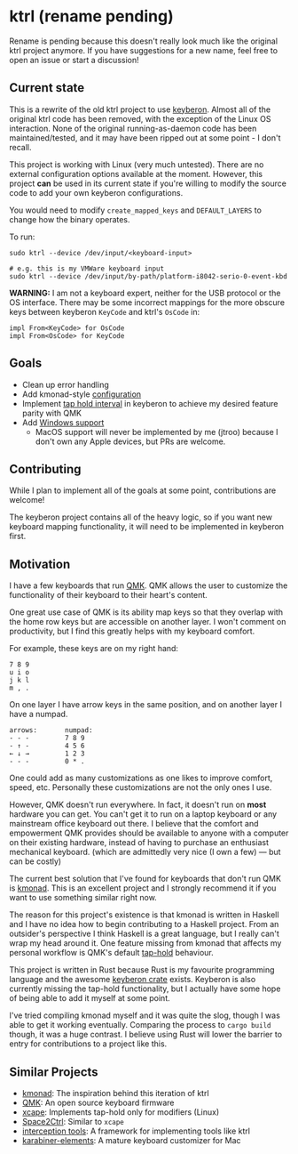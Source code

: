 # ktrl (rename pending)

Rename is pending because this doesn't really look much like the original ktrl
project anymore. If you have suggestions for a new name, feel free to open an
issue or start a discussion!

## Current state

This is a rewrite of the old ktrl project to use
[keyberon](https://github.com/TeXitoi/keyberon). Almost all of the original
ktrl code has been removed, with the exception of the Linux OS interaction.
None of the original running-as-daemon code has been maintained/tested, and it
may have been ripped out at some point - I don't recall.

This project is working with Linux (very much untested). There are no external
configuration options available at the moment. However, this project **can** be
used in its current state if you're willing to modify the source code to add
your own keyberon configurations.

You would need to modify `create_mapped_keys` and `DEFAULT_LAYERS` to change
how the binary operates.

To run:

    sudo ktrl --device /dev/input/<keyboard-input>

    # e.g. this is my VMWare keyboard input
    sudo ktrl --device /dev/input/by-path/platform-i8042-serio-0-event-kbd

**WARNING:** I am not a keyboard expert, neither for the USB protocol or the OS
interface. There may be some incorrect mappings for the more obscure keys
between keyberon `KeyCode` and ktrl's `OsCode` in:

    impl From<KeyCode> for OsCode
    impl From<OsCode> for KeyCode

## Goals

- Clean up error handling
- Add kmonad-style [configuration](https://github.com/jtroo/ktrl/issues/1)
- Implement [tap hold interval](https://github.com/TeXitoi/keyberon/issues/37)
  in keyberon to achieve my desired feature parity with QMK
- Add [Windows support](https://github.com/jtroo/ktrl/issues/2)
  - MacOS support will never be implemented by me (jtroo) because I don't own
    any Apple devices, but PRs are welcome.

## Contributing

While I plan to implement all of the goals at some point, contributions are
welcome!

The keyberon project contains all of the heavy logic, so if you want new
keyboard mapping functionality, it will need to be implemented in keyberon
first.

## Motivation

I have a few keyboards that run [QMK](https://docs.qmk.fm/#/). QMK allows the
user to customize the functionality of their keyboard to their heart's content.

One great use case of QMK is its ability map keys so that they overlap with the
home row keys but are accessible on another layer. I won't comment on
productivity, but I find this greatly helps with my keyboard comfort.

For example, these keys are on my right hand:

    7 8 9
    u i o
    j k l
    m , .

On one layer I have arrow keys in the same position, and on another layer I
have a numpad.

    arrows:       numpad:
    - - -         7 8 9
    - ↑ -         4 5 6
    ← ↓ →         1 2 3
    - - -         0 * .

One could add as many customizations as one likes to improve comfort, speed,
etc. Personally these customizations are not the only ones I use.

However, QMK doesn't run everywhere. In fact, it doesn't run on **most**
hardware you can get. You can't get it to run on a laptop keyboard or any
mainstream office keyboard out there. I believe that the comfort and
empowerment QMK provides should be available to anyone with a computer on
their existing hardware, instead of having to purchase an enthusiast mechanical
keyboard. (which are admittedly very nice (I own a few) — but can be costly)

The current best solution that I've found for keyboards that don't run QMK is
[kmonad](https://github.com/david-janssen/kmonad). This is an excellent project
and I strongly recommend it if you want to use something similar right now.

The reason for this project's existence is that kmonad is written in Haskell
and I have no idea how to begin contributing to a Haskell project. From an
outsider's perspective I think Haskell is a great language, but I really can't
wrap my head around it. One feature missing from kmonad that affects my
personal workflow is QMK's default
[tap-hold](https://docs.qmk.fm/#/tap_hold?id=tapping-force-hold) behaviour.

This project is written in Rust because Rust is my favourite programming
language and the awesome [keyberon crate](https://github.com/TeXitoi/keyberon)
exists. Keyberon is also currently missing the tap-hold functionality, but I
actually have some hope of being able to add it myself at some point.

I've tried compiling kmonad myself and it was quite the slog, though I was able
to get it working eventually. Comparing the process to `cargo build` though, it
was a huge contrast. I believe using Rust will lower the barrier to entry for
contributions to a project like this.

## Similar Projects
- [kmonad](https://github.com/david-janssen/kmonad): The inspiration behind this iteration of ktrl
- [QMK](https://docs.qmk.fm/#/): An open source keyboard firmware
- [xcape](https://github.com/alols/xcape): Implements tap-hold only for modifiers (Linux)
- [Space2Ctrl](https://github.com/r0adrunner/Space2Ctrl): Similar to `xcape`
- [interception tools](https://gitlab.com/interception/linux/tools): A framework for implementing tools like ktrl
- [karabiner-elements](https://karabiner-elements.pqrs.org/): A mature keyboard customizer for Mac
